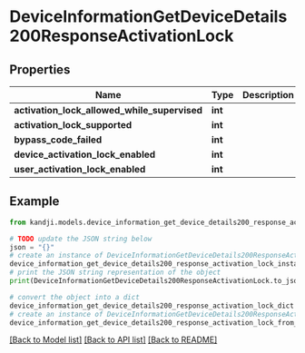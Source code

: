 # DeviceInformationGetDeviceDetails200ResponseActivationLock


## Properties

Name | Type | Description | Notes
------------ | ------------- | ------------- | -------------
**activation_lock_allowed_while_supervised** | **int** |  | [optional] 
**activation_lock_supported** | **int** |  | [optional] 
**bypass_code_failed** | **int** |  | [optional] 
**device_activation_lock_enabled** | **int** |  | [optional] 
**user_activation_lock_enabled** | **int** |  | [optional] 

## Example

```python
from kandji.models.device_information_get_device_details200_response_activation_lock import DeviceInformationGetDeviceDetails200ResponseActivationLock

# TODO update the JSON string below
json = "{}"
# create an instance of DeviceInformationGetDeviceDetails200ResponseActivationLock from a JSON string
device_information_get_device_details200_response_activation_lock_instance = DeviceInformationGetDeviceDetails200ResponseActivationLock.from_json(json)
# print the JSON string representation of the object
print(DeviceInformationGetDeviceDetails200ResponseActivationLock.to_json())

# convert the object into a dict
device_information_get_device_details200_response_activation_lock_dict = device_information_get_device_details200_response_activation_lock_instance.to_dict()
# create an instance of DeviceInformationGetDeviceDetails200ResponseActivationLock from a dict
device_information_get_device_details200_response_activation_lock_from_dict = DeviceInformationGetDeviceDetails200ResponseActivationLock.from_dict(device_information_get_device_details200_response_activation_lock_dict)
```
[[Back to Model list]](../README.md#documentation-for-models) [[Back to API list]](../README.md#documentation-for-api-endpoints) [[Back to README]](../README.md)


